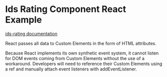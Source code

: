 # Ids Rating Component React Example

[ids-rating documentation](https://github.com/infor-design/enterprise-wc/blob/main/src/components/ids-rating/README.MD)

React passes all data to Custom Elements in the form of HTML attributes.

Because React implements its own synthetic event system, it cannot listen for DOM events coming from Custom Elements without the use of a workaround. Developers will need to reference their Custom Elements using a ref and manually attach event listeners with addEventListener.
